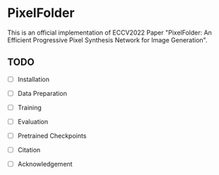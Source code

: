 # PixelFolder
This is an official implementation of ECCV2022 Paper "PixelFolder: An Efficient Progressive Pixel Synthesis Network for Image Generation".

## TODO
- [ ] Installation
- [ ] Data Preparation
- [ ] Training
- [ ] Evaluation
- [ ] Pretrained Checkpoints
- [ ] Citation
- [ ] Acknowledgement

